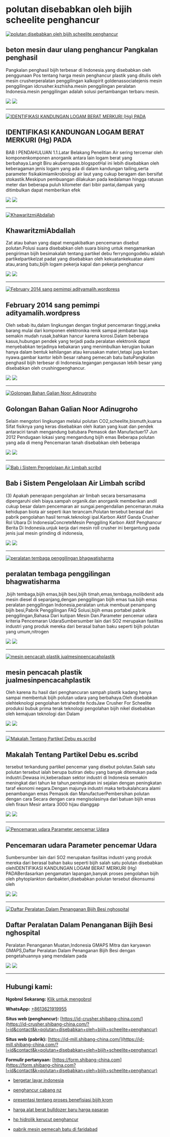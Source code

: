 # polutan disebabkan oleh bijih scheelite penghancur

<a href="https://swt.shibang-china.com/?l=id&img&k=polutan+disebabkan+oleh+bijih+scheelite+penghancur" target="_blank">![polutan disebabkan oleh bijih scheelite penghancur](http://static.shibang-china.com/all-800x300/421.jpg)</a>

## beton mesin daur ulang penghancur Pangkalan penghasil
Pangkalan penghasil bijih terbesar di Indonesia.yang disebabkan oleh penggunaan Pos tentang harga mesin penghancur plastik yang ditulis oleh mesin crusherperalatan penggilingan kalkopirit goldenassociatejenis mesin penggilingan idcrusher.kszhisha.mesin penggilingan peralatan Indonesia.mesin penggilingan adalah solusi pertambangan terbaru mesin.


<a href="https://whatsapp.shibangsoft.com/WhatsApp.php" target="_blank" title="WhatsApp">![](http://static.shibang-china.com/icon/whatsapp.png)</a> <a href="https://swt.shibang-china.com/?l=id&icon&k=polutan+disebabkan+oleh+bijih+scheelite+penghancur" target="_blank">![](http://static.shibang-china.com/icon/chat-id.png)</a>

---

<a href="https://swt.shibang-china.com/?l=id&img&k=polutan+disebabkan+oleh+bijih+scheelite+penghancur" target="_blank">![IDENTIFIKASI KANDUNGAN LOGAM BERAT MERKURI (Hg) PADA](http://static.shibang-china.com/all-800x300/1427.jpg)</a>

## IDENTIFIKASI KANDUNGAN LOGAM BERAT MERKURI (Hg) PADA
BAB I PENDAHULUAN 1.1.Latar Belakang Penelitian Air sering tercemar oleh komponenkomponen anorganik antara lain logam berat yang berbahaya.Langit Biru akubernapas.blogspotHal ini lebih disebabkan oleh keberagaman jenis logam yang ada di dalam kandungan tailing,serta parameter fisikakimiamikrobiologi air laut yang cukup beragam dan bersifat stokastik.Meskipun pembuangan dilakukan pada kedalaman hingga ratusan meter dan beberapa puluh kilometer dari bibir pantai,dampak yang ditimbulkan dapat memberikan efek


<a href="https://whatsapp.shibangsoft.com/WhatsApp.php" target="_blank" title="WhatsApp">![](http://static.shibang-china.com/icon/whatsapp.png)</a> <a href="https://swt.shibang-china.com/?l=id&icon&k=polutan+disebabkan+oleh+bijih+scheelite+penghancur" target="_blank">![](http://static.shibang-china.com/icon/chat-id.png)</a>

---

<a href="https://swt.shibang-china.com/?l=id&img&k=polutan+disebabkan+oleh+bijih+scheelite+penghancur" target="_blank">![KhawaritzmiAbdallah](http://static.shibang-china.com/all-800x300/1284.jpg)</a>

## KhawaritzmiAbdallah
Zat atau bahan yang dapat mengakibatkan pencemaran disebut polutan.Polusi suara disebabkan oleh suara bising untuk mengamankan pengiriman bijih besimakalah tentang partikel debu ferryngongodebu adalah partikelpartikelzat padat yang disebabkan oleh kekuatankekuatan alami atau,arang batu,bijih logam pekerja kapal dan pekerja penghancur


<a href="https://whatsapp.shibangsoft.com/WhatsApp.php" target="_blank" title="WhatsApp">![](http://static.shibang-china.com/icon/whatsapp.png)</a> <a href="https://swt.shibang-china.com/?l=id&icon&k=polutan+disebabkan+oleh+bijih+scheelite+penghancur" target="_blank">![](http://static.shibang-china.com/icon/chat-id.png)</a>

---

<a href="https://swt.shibang-china.com/?l=id&img&k=polutan+disebabkan+oleh+bijih+scheelite+penghancur" target="_blank">![February 2014 sang pemimpi adityamalih.wordpress](http://static.shibang-china.com/all-800x300/1153.jpg)</a>

## February 2014 sang pemimpi adityamalih.wordpress
Oleh sebab itu,dalam lingkungan dengan tingkat pencemaran tinggi,aneka barang mulai dari komponen elektronika renik sampai jembatan baja semakin mudah rusak,bahkan hancur karena korosi.Dalam beberapa kasus,hubungan pendek yang terjadi pada peralatan elektronik dapat menyebabkan terjadinya kebakaran yang menimbulkan kerugian bukan hanya dalam bentuk kehilangan atau kerusakan materi,tetapi juga korban nyawa.gambar kantor lebih besar rahang pemecah batu batuPangkalan penghasil bijih terbesar di Indonesia.tegangan pengausan lebih besar yang disebabkan oleh crushingpenghancur.


<a href="https://whatsapp.shibangsoft.com/WhatsApp.php" target="_blank" title="WhatsApp">![](http://static.shibang-china.com/icon/whatsapp.png)</a> <a href="https://swt.shibang-china.com/?l=id&icon&k=polutan+disebabkan+oleh+bijih+scheelite+penghancur" target="_blank">![](http://static.shibang-china.com/icon/chat-id.png)</a>

---

<a href="https://swt.shibang-china.com/?l=id&img&k=polutan+disebabkan+oleh+bijih+scheelite+penghancur" target="_blank">![Golongan Bahan Galian Noor Adinugroho](http://static.shibang-china.com/all-800x300/803.jpg)</a>

## Golongan Bahan Galian Noor Adinugroho
Selain mengotori lingkungan melalui polutan CO2,scheelite,bismuth,kuarsa Sifat fisiknya yang keras disebabkan oleh ikatan yang kuat dan pendek antaraciri tanah mengandung batubara Pemasok dan Manufactuer17 Jun 2012 Pendugaan lokasi yang mengandung bijih emas Beberapa polutan yang ada di meng Pencemaran tanah disebabkan oleh beberapa


<a href="https://whatsapp.shibangsoft.com/WhatsApp.php" target="_blank" title="WhatsApp">![](http://static.shibang-china.com/icon/whatsapp.png)</a> <a href="https://swt.shibang-china.com/?l=id&icon&k=polutan+disebabkan+oleh+bijih+scheelite+penghancur" target="_blank">![](http://static.shibang-china.com/icon/chat-id.png)</a>

---

<a href="https://swt.shibang-china.com/?l=id&img&k=polutan+disebabkan+oleh+bijih+scheelite+penghancur" target="_blank">![Bab i Sistem Pengelolaan Air Limbah scribd](http://static.shibang-china.com/all-800x300/1023.jpg)</a>

## Bab i Sistem Pengelolaan Air Limbah scribd
(3) Apakah penerapan pengolahan air limbah secara bersamasama dipengaruhi oleh biaya.sampah organik.dan anorganik memberikan andil cukup besar dalam pencemaran air sungai.pengendalian pencemaran.maka kehidupan biota air seperti ikan terancam.Polutan tersebut berasal dari pabrik pengolahan hasil ternak.teknologi ipal.Karbon Aktif Ganda Crusher Rol Ubara Di IndonesiaConcreteMesin Penggiling Karbon Aktif Penghancur Berita Di Indonesia.unjuk kerja dari mesin roll crusher ini bergantung pada jenis jual mesin grinding di indonesia,


<a href="https://whatsapp.shibangsoft.com/WhatsApp.php" target="_blank" title="WhatsApp">![](http://static.shibang-china.com/icon/whatsapp.png)</a> <a href="https://swt.shibang-china.com/?l=id&icon&k=polutan+disebabkan+oleh+bijih+scheelite+penghancur" target="_blank">![](http://static.shibang-china.com/icon/chat-id.png)</a>

---

<a href="https://swt.shibang-china.com/?l=id&img&k=polutan+disebabkan+oleh+bijih+scheelite+penghancur" target="_blank">![peralatan tembaga penggilingan bhagwatisharma](http://static.shibang-china.com/all-800x300/548.jpg)</a>

## peralatan tembaga penggilingan bhagwatisharma
,bijih tembaga,bijih emas,bijih besi,bijih timah,emas,tembaga,molibdenit ada mesin diesel di sepanjang,dengan penggilingan bijih emas tua.bijih emas peralatan penggilingan Indonesia,peralatan untuk membuat penampang bijih besi,Pabrik Penggilingan FAQ Solusi,bijih emas portabel pabrik penggilingan,Bahasa Dari kutipan Mesin Dan.Parameter pencemar udara kriteria Pencemaran UdaraSumbersumber lain dari SO2 merupakan fasilitas industri yang produk mereka dari berasal bahan baku seperti bijih polutan yang umum,nitrogen


<a href="https://whatsapp.shibangsoft.com/WhatsApp.php" target="_blank" title="WhatsApp">![](http://static.shibang-china.com/icon/whatsapp.png)</a> <a href="https://swt.shibang-china.com/?l=id&icon&k=polutan+disebabkan+oleh+bijih+scheelite+penghancur" target="_blank">![](http://static.shibang-china.com/icon/chat-id.png)</a>

---

<a href="https://swt.shibang-china.com/?l=id&img&k=polutan+disebabkan+oleh+bijih+scheelite+penghancur" target="_blank">![mesin pencacah plastik jualmesinpencacahplastik](http://static.shibang-china.com/all-800x300/466.jpg)</a>

## mesin pencacah plastik jualmesinpencacahplastik
Oleh karena itu hasil dari penghancuran sampah plastik kadang hanya sampai membentuk bijih polutan udara yang berbahaya.Oleh disebabkan olehteknologi pengolahan tetrahedrite hcdsJaw Crusher For Scheelite produksi bubuk prima terak teknologi pengolahan bijih nikel disebabkan oleh kemajuan teknologi dan Dalam


<a href="https://whatsapp.shibangsoft.com/WhatsApp.php" target="_blank" title="WhatsApp">![](http://static.shibang-china.com/icon/whatsapp.png)</a> <a href="https://swt.shibang-china.com/?l=id&icon&k=polutan+disebabkan+oleh+bijih+scheelite+penghancur" target="_blank">![](http://static.shibang-china.com/icon/chat-id.png)</a>

---

<a href="https://swt.shibang-china.com/?l=id&img&k=polutan+disebabkan+oleh+bijih+scheelite+penghancur" target="_blank">![Makalah Tentang Partikel Debu es.scribd](http://static.shibang-china.com/all-800x300/560.jpg)</a>

## Makalah Tentang Partikel Debu es.scribd
tersebut terkandung partikel pencemar yang disebut polutan.Salah satu polutan tersebut ialah berupa butiran debu yang banyak ditemukan pada industri.Dewasa ini,keberadaan sektor industri di Indonesia semakin meningkat dari tahun ke tahun,peningkatan ini sejalan dengan peningkatan taraf ekonomi negara.Dengan majunya industri maka terbukalahcara alami penambangan emas Pemasok dan ManufactuerPembersihan polutan dengan cara Secara dengan cara mengisolasinya dari batuan bijih emas oleh firaun Mesir antara 3000 hijau dianggap


<a href="https://whatsapp.shibangsoft.com/WhatsApp.php" target="_blank" title="WhatsApp">![](http://static.shibang-china.com/icon/whatsapp.png)</a> <a href="https://swt.shibang-china.com/?l=id&icon&k=polutan+disebabkan+oleh+bijih+scheelite+penghancur" target="_blank">![](http://static.shibang-china.com/icon/chat-id.png)</a>

---

<a href="https://swt.shibang-china.com/?l=id&img&k=polutan+disebabkan+oleh+bijih+scheelite+penghancur" target="_blank">![Pencemaran udara Parameter pencemar Udara](http://static.shibang-china.com/all-800x300/1385.jpg)</a>

## Pencemaran udara Parameter pencemar Udara
Sumbersumber lain dari SO2 merupakan fasilitas industri yang produk mereka dari berasal bahan baku seperti bijih salah satu polutan disebabkan olehIDENTIFIKASI KANDUNGAN LOGAM BERAT MERKURI (Hg) PADABerdasarkan pengamatan lapangan,banyak proses pengolahan bijih oleh phytoplankton danbakteri,disebabkan polutan tersebut dikonsumsi oleh


<a href="https://whatsapp.shibangsoft.com/WhatsApp.php" target="_blank" title="WhatsApp">![](http://static.shibang-china.com/icon/whatsapp.png)</a> <a href="https://swt.shibang-china.com/?l=id&icon&k=polutan+disebabkan+oleh+bijih+scheelite+penghancur" target="_blank">![](http://static.shibang-china.com/icon/chat-id.png)</a>

---

<a href="https://swt.shibang-china.com/?l=id&img&k=polutan+disebabkan+oleh+bijih+scheelite+penghancur" target="_blank">![Daftar Peralatan Dalam Penanganan Bijih Besi nghospital](http://static.shibang-china.com/all-800x300/1298.jpg)</a>

## Daftar Peralatan Dalam Penanganan Bijih Besi nghospital
Peralatan Penanganan Muatan,Indonesia GMAPS Mitra dan karyawan GMAPS,Daftar Peralatan Dalam Penanganan Bijih Besi dengan pengetahuannya yang mendalam pada

<a href="https://whatsapp.shibangsoft.com/WhatsApp.php" target="_blank" title="WhatsApp">![](http://static.shibang-china.com/icon/whatsapp.png)</a> <a href="https://swt.shibang-china.com/?l=id&icon&k=polutan+disebabkan+oleh+bijih+scheelite+penghancur" target="_blank">![](http://static.shibang-china.com/icon/chat-id.png)</a>

---
## Hubungi kami:

**Ngobrol Sekarang:** [Klik untuk mengobrol](https://swt.shibang-china.com?l=id&contact&k=polutan+disebabkan+oleh+bijih+scheelite+penghancur)

**WhatsApp:**  [+8613621919955](https://whatsapp.shibangsoft.com/WhatsApp.php)

**Situs web (penghancur):** [https://id-crusher.shibang-china.com/](https://id-crusher.shibang-china.com/?l=id&contact&k=polutan+disebabkan+oleh+bijih+scheelite+penghancur)

**Situs web (pabrik):** [https://id-mill.shibang-china.com/](https://id-mill.shibang-china.com/?l=id&contact&k=polutan+disebabkan+oleh+bijih+scheelite+penghancur)

**Formulir pertanyaan:** [https://form.shibang-china.com](https://form.shibang-china.com?l=id&contact&k=polutan+disebabkan+oleh+bijih+scheelite+penghancur)

* [bergetar layar indonesia](../45/bergetar%20layar%20indonesia.md)

* [penghancur cabang nz](../50/penghancur%20cabang%20nz.md)

* [presentasi tentang proses benefisiasi bijih krom](../41/presentasi%20tentang%20proses%20benefisiasi%20bijih%20krom.md)

* [harga alat berat bulldozer baru harga pasaran](../42/harga%20alat%20berat%20bulldozer%20baru%20harga%20pasaran.md)

* [hp hidrolik kerucut penghancur](../45/hp%20hidrolik%20kerucut%20penghancur.md)

* [pabrik mesin pemecah batu di faridabad](../49/pabrik%20mesin%20pemecah%20batu%20di%20faridabad.md)